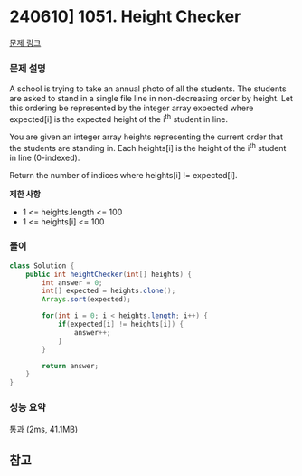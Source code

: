 # 240610] 1051. Height Checker

[문제 링크](https://leetcode.com/problems/height-checker/description/)

### 문제 설명
A school is trying to take an annual photo of all the students. The students are asked to stand in a single file line in non-decreasing order by height. Let this ordering be represented by the integer array expected where expected[i] is the expected height of the i<sup>th</sup> student in line.  

You are given an integer array heights representing the current order that the students are standing in. Each heights[i] is the height of the i<sup>th</sup> student in line (0-indexed).  

Return the number of indices where heights[i] != expected[i].   

**제한 사항**  
* 1 <= heights.length <= 100
* 1 <= heights[i] <= 100

### 풀이
```java
class Solution {
    public int heightChecker(int[] heights) {
        int answer = 0;
        int[] expected = heights.clone();
        Arrays.sort(expected);

        for(int i = 0; i < heights.length; i++) {
            if(expected[i] != heights[i]) {
                answer++;
            }
        }

        return answer;
    }
}
```

### 성능 요약
통과 (2ms, 41.1MB)

## 참고

